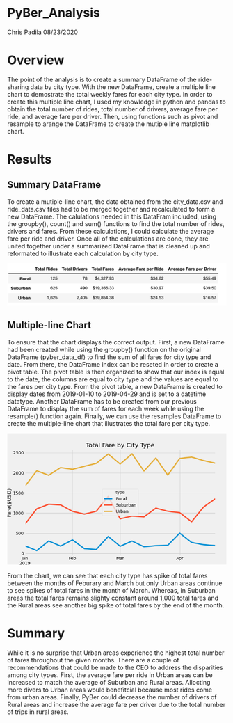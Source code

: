 # PyBer_Analysis
Chris Padila
08/23/2020

# Overview 
  The point of the analysis is to create a summary DataFrame of the ride-sharing data by city type. With the new DataFrame, create a multiple line chart to demostrate the total weekly fares for each city type. In order to create this multiple line chart, I used my knowledge in python and pandas to obtain the total number of rides, total number of drivers, average fare per ride, and average fare per driver. Then, using functions such as pivot and resample to arange the DataFrame to create the mutiple line matplotlib chart. 
  
# Results 
## Summary DataFrame
  To create a mutiple-line chart, the data obtained from the city_data.csv and ride_data.csv files had to be merged together and recalculated to form a new DataFrame. The calulations needed in this DataFram included, using the groupby(), count() and sum() functions to find the total number of rides, drivers and fares. From these calculations, I could calculate the average fare per ride and driver. Once all of the calculations are done, they are united together under a summarized DataFrame that is cleaned up and reformated to illustrate each calculation by city type.
  
![](analysis/summary.png)

## Multiple-line Chart
  To ensure that the chart displays the correct output. First, a new DataFrame had been created while using the groupby() function on the original DataFrame (pyber_data_df) to find the sum of all fares for city type and date. From there, the DataFrame index can be reseted in order to create a pivot table. The pivot table is then organized to show that our index is equal to the date, the columns are equal to city type and the values are equal to the fares per city type. From the pivot table, a new DataFrame is created to display dates from 2019-01-10 to 2019-04-29 and is set to a datetime datatype. Another DataFrame has to be created from our previous DataFrame to display the sum of fares for each week while using the resample() function again. Finally, we can use the resamples DataFrame to create the multiple-line chart that illustrates the total fare per city type. 
  
  ![](analysis/PyBer_fare_summary.png)
  
   From the chart, we can see that each city type has spike of total fares between the months of Feburary and March but only Urban areas continue to see spikes of total fares in the month of March. Whereas, in Suburban areas the total fares remains slighty constant around 1,000 total fares and the Rural areas see another big spike of total fares by the end of the month. 

# Summary
  While it is no surprise that Urban areas experience the highest total number of fares throughout the given months. There are a couple of recommendations that could be made to the CEO to address the disparities among city types. First, the average fare per ride in Urban areas can be increased to match the average of Suburban and Rural areas. Allocting more divers to Urban areas would benefitcial because most rides come from urban areas. Finally, PyBer could decrease the number of drivers of Rural areas and increase the average fare per driver due to the total number of trips in rural areas. 

